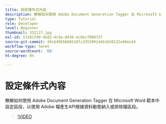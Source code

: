 ```yaml
---
title: 設定條件式內容
description: 瞭解如何使用 Adobe Document Generation Tagger 在 Microsoft Word 範本中設定區段，以使用「Adobe產生檔」功能，根據資料動態納入或排除檔區段API
type: Tutorial
role: Developer
level: Beginner
thumbnail: 332117.jpg
exl-id: 53101f40-ded2-4c9a-8436-ec0ecf00972f
source-git-commit: 49c64965668518fc33539914db1b50132a40ee34
workflow-type: tm+mt
source-wordcount: '68'
ht-degree: 0%

---
```


# 設定條件式內容

瞭解如何使用 Adobe Document Generation Tagger 在 Microsoft Word 範本中設定區段，以使用 Adobe 檔產生API根據資料動態納入或排除檔區段。

>[!VIDEO](https://video.tv.adobe.com/v/332117?hidetitle=true)
